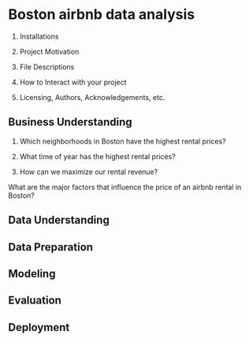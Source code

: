# Boston airbnb data analysis

1. Installations

2. Project Motivation

3. File Descriptions

4. How to Interact with your project

5. Licensing, Authors, Acknowledgements, etc.




## Business Understanding

1. Which neighborhoods in Boston have the highest rental prices?

2. What time of year has the highest rental prices?

3. How can we maximize our rental revenue? 

What are the major factors that influence the price of an airbnb rental in Boston?

## Data Understanding


## Data Preparation
## Modeling
## Evaluation
## Deployment

